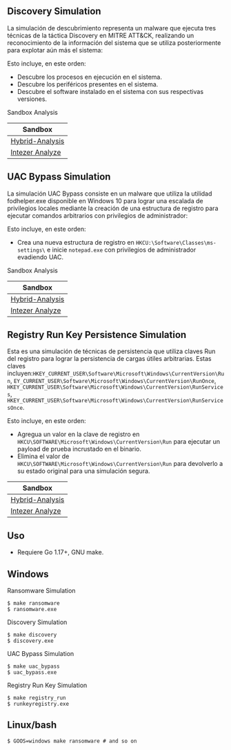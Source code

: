 ## Discovery Simulation

La simulación de descubrimiento representa un malware que ejecuta tres técnicas de la táctica Discovery en MITRE ATT&CK, realizando un reconocimiento de la información del sistema que se utiliza posteriormente para explotar aún más el sistema:

Esto incluye, en este orden:
- Descubre los procesos en ejecución en el sistema.
- Descubre los periféricos presentes en el sistema.
- Descubre el software instalado en el sistema con sus respectivas versiones.

Sandbox Analysis 

| Sandbox |
| ------- |
| [Hybrid-Analysis](https://www.hybrid-analysis.com/sample/c8fcd8419bf11385bdddc9cfd8017226493365ff97d2232f9283fbe6309830bc/61dff860d9a3de1d1f04a1fb) |
| [Intezer Analyze](https://analyze.intezer.com/analyses/0e7f5d02-1f69-43a5-b6b3-65c3cffcd21d) |

## UAC Bypass Simulation

La simulación UAC Bypass consiste en un malware que utiliza la utilidad fodhelper.exe disponible en Windows 10 para lograr una escalada de privilegios locales mediante la creación de una estructura de registro para ejecutar comandos arbitrarios con privilegios de administrador:

Esto incluye, en este orden:
- Crea una nueva estructura de registro en `HKCU:\Software\Classes\ms-settings\` e inicie `notepad.exe` con privilegios de administrador evadiendo UAC.

Sandbox Analysis

| Sandbox |
| ------- |
| [Hybrid-Analysis](https://www.hybrid-analysis.com/sample/98ee778d81174276c74ef2039163b48479b9b1d798770ea434d8d54cb35390b0) |
| [Intezer Analyze](https://analyze.intezer.com/analyses/5a60925a-7195-4b4c-8f23-5db9dfbbea5a) |


## Registry Run Key Persistence Simulation

Esta es una simulación de técnicas de persistencia que utiliza claves Run del registro para lograr la persistencia de cargas útiles arbitrarias. 
Estas claves incluyen:`HKEY_CURRENT_USER\Software\Microsoft\Windows\CurrentVersion\Run`, `EY_CURRENT_USER\Software\Microsoft\Windows\CurrentVersion\RunOnce`, `HKEY_CURRENT_USER\Software\Microsoft\Windows\CurrentVersion\RunServices`, `HKEY_CURRENT_USER\Software\Microsoft\Windows\CurrentVersion\RunServicesOnce`.

Esto incluye, en este orden:
- Agregua un valor en la clave de registro en `HKCU\SOFTWARE\Microsoft\Windows\CurrentVersion\Run` para ejecutar un payload de prueba incrustado en el binario.
- Elimina el valor de `HKCU\SOFTWARE\Microsoft\Windows\CurrentVersion\Run` para devolverlo a su estado original para una simulación segura.

| Sandbox |
| ------- |
| [Hybrid-Analysis](https://www.hybrid-analysis.com/sample/353aa45090090f298af8b1d7135b33ea03c7b5b431c31367e9468366aff227b2) |
| [Intezer Analyze](https://analyze.intezer.com/analyses/9623c141-4927-43a3-acb9-38c65b6c9a5e) |

## Uso

- Requiere Go 1.17+, GNU make.

## Windows

Ransomware Simulation
```
$ make ransomware
$ ransomware.exe
```

Discovery Simulation
```
$ make discovery
$ discovery.exe
```

UAC Bypass Simulation
```
$ make uac_bypass
$ uac_bypass.exe
```

Registry Run Key Simulation
```
$ make registry_run
$ runkeyregistry.exe
```

## Linux/bash
```
$ GOOS=windows make ransomware # and so on
```
